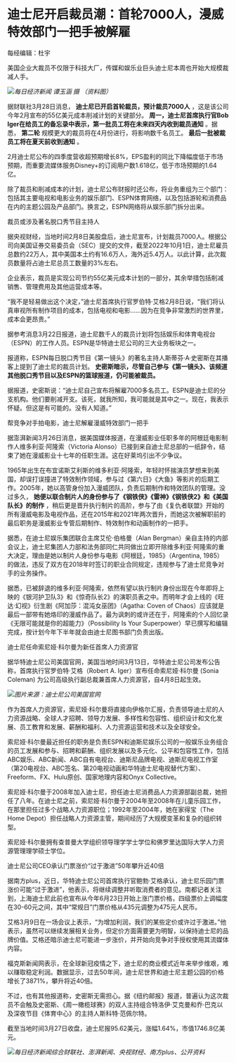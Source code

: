 # 迪士尼开启裁员潮：首轮7000人，漫威特效部门一把手被解雇

每经编辑：杜宇

美国企业大裁员不仅限于科技大厂，传媒和娱乐业巨头迪士尼本周也开始大规模裁减人手。

![](https://inews.gtimg.com/news_bt/O13dhB5VNQ-eDcyqNo5aD5dCzDY2XZ024JwJ_tBt05cGAAA/1000)_每日经济新闻 谭玉涵 摄 （资料图）_

据财联社3月28日消息， **迪士尼已开启首轮裁员，预计裁员7000人** ，这是该公司今年2月宣布的55亿美元成本削减计划的关键部分。
**周一，迪士尼首席执行官Bob Iger在给员工的备忘录中表示，第一批员工将在未来四天内收到裁员通知** 。据悉， **第二轮**
规模更大的裁员将在4月份进行，将影响数千名员工。 **最后一批被裁员工将在夏天前收到通知** 。

2月迪士尼公布的四季度营收超预期增长8%，EPS盈利的同比下降幅度低于市场预期，而重要流媒体服务Disney+的订阅用户数1.618亿，低于市场预期的1.64亿。

除了裁员和削减成本的计划，迪士尼公布财报时还公布，将业务重组为三个部门：包括其主要电视和电影业务的娱乐部门、ESPN体育网络，以及包括游轮和消费品在内的主题公园及产品部门。换言之，ESPN网络将从娱乐部门拆分出来。

裁员或涉及著名脱口秀节目主持人

据央视财经，当地时间2月8日美股盘后，迪士尼宣布，计划裁员7000人。根据公司向美国证券交易委员会（SEC）提交的文件，截至2022年10月1日，迪士尼雇员总数约22万人，其中美国本土约有16.6万人，海外近5.4万人。以此计算，此次裁员数量将占迪士尼总员工数量的3%左右。

企业表示，裁员是实现公司节约55亿美元成本计划的一部分，其余举措包括削减销售、管理费用及其他运营成本等。

“我不是轻易做出这个决定，”迪士尼首席执行官罗伯特·艾格2月8日说，“我们将认真审视所有制作项目的成本，包括电视和电影……因为在竞争非常激烈的世界里，成本会更昂贵。”

据参考消息3月22日报道，迪士尼数千人的裁员计划将包括娱乐和体育电视台（ESPN）的工作人员。ESPN是华特迪士尼公司的三大业务板块之一。

报道称，ESPN每日脱口秀节目《第一镜头》的著名主持人斯蒂芬·A·史密斯在其播客上提到了迪士尼的裁员计划。
**史密斯暗示，尽管自己参与《第一镜头》、该频道其他脱口秀节目以及ESPN的篮球报道，仍可能被裁员。**

据报道，史密斯说：“迪士尼自己宣布将解雇7000多名员工。ESPN是迪士尼的分支机构。他们要削减开支。该死，就我所知，我可能就是其中之一。现在，我表示怀疑。但这是有可能的。没有人知道。”

帮竞争对手拍电影，迪士尼解雇漫威特效部门一把手

据澎湃新闻3月26日消息，据美国媒体报道，在漫威影业任职多年的阿根廷电影制作人维多利亚·阿隆索（Victoria
Alonso）已接到来自迪士尼总部的一纸辞令，结束了她在漫威影业十七年的任职生涯。这在好莱坞引出不少争议。

1965年出生在布宜诺斯艾利斯的维多利亚·阿隆索，年轻时怀揣演员梦想来到美国，却误打误撞进了特效制作领域，参与过《第六日》《大鱼》等影片的后期工作。2005年，她以高管身份加入漫威团队，负责后期制作和特效团队的管理。没过多久，
**她便以联合制片人的身份参与了《钢铁侠》《雷神》《钢铁侠2》和《美国队长》的制作**
，稍后更是晋升执行制片的高阶，参与了由《复仇者联盟》开始的所有漫威电影及电视作品，还在2015年和2021年两次晋升，而她这次被解职前的最后职务是漫威影业专管后期制作、特效制作和动画制作的一把手。

据悉，在迪士尼娱乐集团联合主席艾伦·伯格曼（Alan
Bergman）亲自主持的内部会议上，迪士尼集团人力部和法务部同仁共同做出立即开除维多利亚·阿隆索的重大决定，理由是她以制片人身份参与电影《阿根廷，1985》（Argentina,
1985）的做法，违反了双方在2018年时签订的职业合同规定，违规参与了迪士尼竞争对手的业务操作。

据悉，已被辞退的维多利亚·阿隆索，依然有望以执行制片身份出现在今年即将上映的《银河护卫队3》和《惊奇队长2》的演职员表之中。而明年才会上线的《旺达·幻视》衍生剧《阿加莎：混沌女巫团》（Agatha:
Coven of
Chaos）应该就是最后一部带有她烙印的漫威作品了。最为讽刺的或许还在于，阿隆索的个人回忆录《无限可能就是你的超能力》（Possibility Is
Your Superpower）早已撰写和编辑完成，按计划今年下半年就会由迪士尼图书部门负责出版。

迪士尼任命索尼娅·科尔曼为新任首席人力资源官

据华特迪士尼公司美国官网，美国当地时间3月13日，华特迪士尼公司发布公告称，首席执行官罗伯特·艾格（Robert A. Iger）宣布任命索尼娅·科尔曼
(Sonia Coleman) 为公司高级执行副总裁兼首席人力资源官，自4月8日起生效。

![](https://inews.gtimg.com/news_bt/OGs67Ap8xCvUDkZOuqa82btiZ_0tEvyEcDlOtU-hxH6BsAA/1000)_图片来源：迪士尼公司美国官网_

作为首席人力资源官，索尼娅·科尔曼将直接向伊格尔汇报，负责领导迪士尼的人力资源战略、全球人才招聘、领导力发展、多样性和包容性、组织设计和文化发展、员工教育和发展、薪酬和福利、人力资源运营和技术以及全球安全。

索尼娅·科尔曼最近担任的职务是负责ESPN和迪斯尼娱乐公司的一般娱乐业务组合的员工发展和参与、招聘和薪酬、组织发展以及多元化、公平和包容性工作，包括ABC娱乐、ABC新闻、ABC自有电视台、迪斯尼品牌电视、迪斯尼电视工作室（第20电视台、ABC签名、第20电视动画和华特迪士尼电视替代方案）、Freeform、FX、Hulu原创、国家地理内容和Onyx
Collective。

索尼娅·科尔曼于2008年加入迪士尼，担任迪士尼消费品人力资源部副总裁，她担任了八年。在迪士尼之前，索尼娅·科尔曼于2004年至2008年在儿童乐园工作，在那里担任过多个战略人力资源职位；1992年至2004年，她在家得宝（The
Home Depot）担任战略人力资源主管，期间经历了大规模变革和复杂的组织转型。

索尼娅·科尔曼拥有查普曼大学组织领导理学学士学位和佛罗里达国际大学人力资源管理理学硕士学位。

迪士尼公司CEO承认门票涨价“过于激进”50年攀升近40倍

据南方plus，近日，华特迪士尼公司首席执行官鲍勃·艾格承认，迪士尼乐园门票涨价可能“过于激进”，他表示，将继续调整并听取消费者的意见。南都记者关注到，上海迪士尼此前也宣布从今年6月23日开始上涨门票价格，四级票价上调幅度在30-60元之间，其中“常规日”门票价格从435元调整为475元人民币。

艾格3月9日在一场会议上表示，“为增加利润，我们的某些定价或许过于激进。”他表示，虽然可以继续发展相关业务，但定价方面需要更为明智，以保持迪士尼的品牌价值。艾格还暗示迪士尼可能进一步涨价，并开始向竞争对手授权使用其流媒体内容。

福克斯新闻网表示，在全球新冠疫情之下，迪士尼的商业模式近年来举步维艰，难以赚取稳定利润。数据显示，过去50年间，迪士尼世界和迪士尼主题公园的价格增长了3871%，攀升将近40倍。

不过，也有其他报道称，史密斯无需担心。据《纽约邮报》报道，普遍认为这次裁员不会触及史密斯、《周一橄榄球赛》的双人主持组合特洛伊·艾克曼和乔·巴克以及深夜节目《体育中心》的主持人斯科特·范佩尔特。

截至当地时间3月27日收盘，迪士尼报95.62美元，涨幅1.64%，市值1746.8亿美元。

![](https://inews.gtimg.com/news_bt/OoXoGj93z4DZY8ZJAa3YW_tDOBeEkVLZQbziJTCM3q98kAA/1000)_每日经济新闻综合财联社、澎湃新闻、央视财经、南方plus、公开资料_

